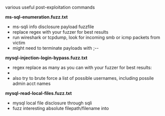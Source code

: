
various useful post-exploitation commands

**ms-sql-enumeration.fuzz.txt**
* ms-sqli info disclosure payload fuzzfile
* replace regex with your fuzzer for best results <attackerip> <sharename>
* run wireshark or tcpdump, look for incoming smb or icmp packets from victim
* might need to terminate payloads with ;--


**mysql-injection-login-bypass.fuzz.txt**
* regex replace as many as you can with your fuzzer for best results:
* <user-fieldname> <pass-fieldname> <username> 
* also try to brute force a list of possible usernames, including possile admin acct names

**mysql-read-local-files.fuzz.txt**
* mysql local file disclosure through sqli
* fuzz interesting absolute filepath/filename into <filepath>
